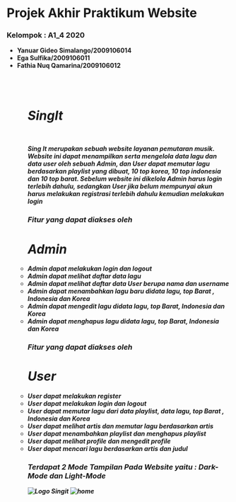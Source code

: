 <h1> Projek Akhir Praktikum Website</h1>
<h3> Kelompok : A1_4 2020 </h3>
<ul>
  <li> <b>Yanuar Gideo Simalango/2009106014<b></li>
  <li> <b>Ega Sulfika/2009106011</![Logo Singit](https://user-images.githubusercontent.com/74334625/201530067-0a5845b1-37c7-4f7d-8e5a-a87595bb8bc8.png)
<b></li>
  <li> <b>Fathia Nuq Qamarina/2009106012<b></</li>
<ul>
<br>
<br>
<h1><i> SingIt <i></h1>
<br>
<p>Sing It merupakan sebuah website layanan pemutaran musik. 
Website ini dapat menampilkan serta mengelola data lagu dan data user oleh sebuah Admin, dan User dapat memutar lagu berdasarkan playlist yang dibuat, 10 top korea, 10 top indonesia dan 10 top barat. Sebelum website ini dikelola Admin harus login terlebih dahulu, sedangkan User jika belum mempunyai akun harus melakukan registrasi terlebih dahulu kemudian melakukan login </</p>
<br>
<h3> Fitur yang dapat diakses oleh <h1>Admin</h1></h3>
  <li> Admin dapat melakukan login dan logout</<li>
  <li> Admin dapat melihat daftar data lagu</<li>
  <li> Admin dapat melihat daftar data User berupa nama dan username</<li>
  <li> Admin dapat menambahkan lagu baru didata lagu, top Barat , Indonesia dan Korea</<li>
  <li> Admin dapat mengedit lagu didata lagu, top Barat, Indonesia dan Korea </<li>
  <li> Admin dapat menghapus lagu didata lagu, top Barat, Indonesia dan Korea </<li>
  <h3> Fitur yang dapat diakses oleh <h1>User</h1></h3>
  <li> User dapat melakukan register</<li>
  <li> User dapat melakukan login dan logout</<li>
  <li> User dapat memutar lagu dari data playlist, data lagu, top Barat , Indonesia dan Korea</<li>
  <li> User dapat melihat artis dan memutar lagu berdasarkan artis
</<li>
  <li> User dapat menambahkan playlist dan menghapus playlist</<li>
	<li> User dapat melihat profile dan mengedit profile</<li>
	<li> User dapat mencari lagu berdasarkan artis dan judul</<li>
	
<h3> Terdapat 2 Mode Tampilan Pada Website yaitu : Dark-Mode dan Light-Mode</h3>

  
  

  
![Logo Singit](https://user-images.githubusercontent.com/74334625/201530134-1e97c1e6-9ee6-479c-8c5d-761c6b47f2a6.png)
![home](https://user-images.githubusercontent.com/74334625/201531706-c97979d7-8fd9-44b4-89de-d9b11048eef4.jpeg)
